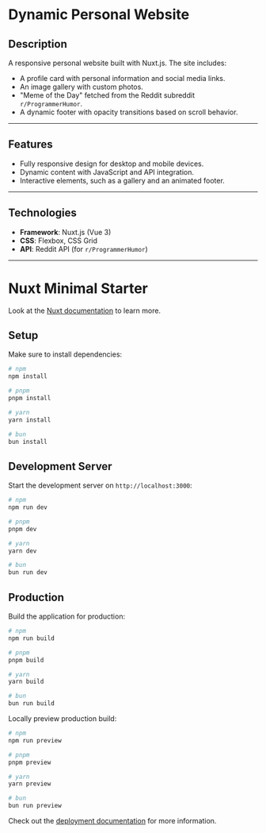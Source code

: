 # Dynamic Personal Website

## Description
A responsive personal website built with Nuxt.js. The site includes:
- A profile card with personal information and social media links.
- An image gallery with custom photos.
- "Meme of the Day" fetched from the Reddit subreddit `r/ProgrammerHumor`.
- A dynamic footer with opacity transitions based on scroll behavior.

---

## Features
- Fully responsive design for desktop and mobile devices.
- Dynamic content with JavaScript and API integration.
- Interactive elements, such as a gallery and an animated footer.

---

## Technologies
- **Framework**: Nuxt.js (Vue 3)
- **CSS**: Flexbox, CSS Grid
- **API**: Reddit API (for `r/ProgrammerHumor`)

---


# Nuxt Minimal Starter

Look at the [Nuxt documentation](https://nuxt.com/docs/getting-started/introduction) to learn more.

## Setup

Make sure to install dependencies:

```bash
# npm
npm install

# pnpm
pnpm install

# yarn
yarn install

# bun
bun install
```

## Development Server

Start the development server on `http://localhost:3000`:

```bash
# npm
npm run dev

# pnpm
pnpm dev

# yarn
yarn dev

# bun
bun run dev
```

## Production

Build the application for production:

```bash
# npm
npm run build

# pnpm
pnpm build

# yarn
yarn build

# bun
bun run build
```

Locally preview production build:

```bash
# npm
npm run preview

# pnpm
pnpm preview

# yarn
yarn preview

# bun
bun run preview
```

Check out the [deployment documentation](https://nuxt.com/docs/getting-started/deployment) for more information.
